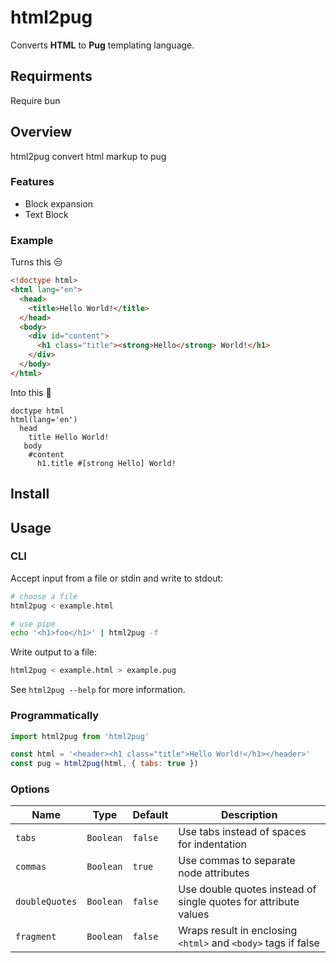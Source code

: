 # html2pug

Converts **HTML** to **Pug** templating language.

## Requirments

Require bun

## Overview

html2pug convert html markup to pug

### Features 
- Block expansion
- Text Block

### Example

Turns this :unamused:
```html
<!doctype html>
<html lang="en">
  <head>
    <title>Hello World!</title>
  </head>
  <body>
    <div id="content">
      <h1 class="title"><strong>Hello</strong> World!</h1>
    </div>
  </body>
</html>
```

Into this :tada:
```pug
doctype html
html(lang='en')
  head
    title Hello World!
   body
    #content
      h1.title #[strong Hello] World!
```

## Install

<!--  TODO: -->

## Usage

### CLI
Accept input from a file or stdin and write to stdout:

```bash
# choose a file
html2pug < example.html

# use pipe
echo '<h1>foo</h1>' | html2pug -f
```

Write output to a file:
```bash
html2pug < example.html > example.pug
```

See `html2pug --help` for more information.

### Programmatically

```js
import html2pug from 'html2pug'

const html = '<header><h1 class="title">Hello World!</h1></header>'
const pug = html2pug(html, { tabs: true })
```

### Options

Name | Type | Default | Description
--- | --- | --- | ---
`tabs` | `Boolean` | `false` | Use tabs instead of spaces for indentation
`commas` | `Boolean` | `true` | Use commas to separate node attributes
`doubleQuotes` | `Boolean` | `false` | Use double quotes instead of single quotes for attribute values
`fragment` | `Boolean` | `false` | Wraps result in enclosing `<html>` and `<body>` tags if false


